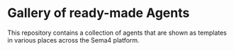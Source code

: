 # Gallery of ready-made Agents

This repository contains a collection of agents that are shown as templates in various places across the Sema4 platform.
